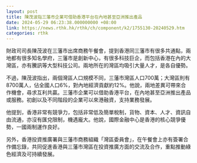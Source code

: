 ```yaml
---
layout: post
title: 陳茂波指三藩市企業可借助香港平台在內地甚至亞洲推出產品
date: 2024-05-29 06:23:38.000000000 +08:00
link: https://news.rthk.hk/rthk/ch/component/k2/1755130-20240529.htm
categories: rthk
---
```


財政司司長陳茂波在三藩市出席商務午餐會，提到香港同三藩市有很多共通點，兩地都有很多知名學府，三藩市是創新中心，有很多科技巨企，而包括香港在內的大灣區，亦有騰訊等大型科技公司。兩地所在的灣區均吸引大量人才，是各自優勢。
 
不過，陳茂波指出，兩個灣區人口規模不同，三藩市灣區人口700萬；大灣區則有8700萬人，佔全國人口6%，對內地經濟貢獻約12%。他說，兩地差異可帶來合作機會，尋求互利共贏。三藩市企業可以借助香港平台，在內地甚至亞洲推出產品或服務。初創以及不同階段的企業可以來港融資，支持業務發展。
 
他提到，香港非常有競爭力，包括非常低及簡單稅制，貨物、資本、人才、資訊自由流通，亦沒有匯兌限制，機遇龐大。他說，國際金融中心是香港的核心競爭優勢，一國兩制運作良好。
 
另外，香港投資推廣署與三藩市商務組織「灣區委員會」，在午餐會上亦有簽署合作備忘錄，共同促進香港與三藩市灣區在投資推廣方面的交流及合作，重點推動綠色經濟及可持續發展。
